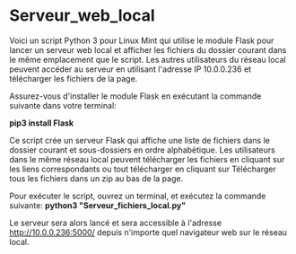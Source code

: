 # Serveur_web_local

Voici un script Python 3 pour Linux Mint qui utilise le module Flask pour lancer un serveur web local et afficher les 
fichiers du dossier courant dans le même emplacement que le script. Les autres utilisateurs du réseau local peuvent accéder 
au serveur en utilisant l'adresse IP 10.0.0.236 et télécharger les fichiers de la page.

Assurez-vous d'installer le module Flask en exécutant la commande suivante dans votre terminal:

**pip3 install Flask**

Ce script crée un serveur Flask qui affiche une liste de fichiers dans le dossier courant et sous-dossiers en ordre alphabétique. 
Les utilisateurs dans le même réseau local peuvent télécharger les fichiers en cliquant sur les liens correspondants ou tout télécharger en cliquant 
sur Télécharger tous les fichiers dans un zip au bas de la page.

Pour exécuter le script, ouvrez un terminal, et exécutez la commande suivante:
**python3 "Serveur_fichiers_local.py"**

Le serveur sera alors lancé et sera accessible à l'adresse http://10.0.0.236:5000/ depuis n'importe quel navigateur web sur le réseau local.
